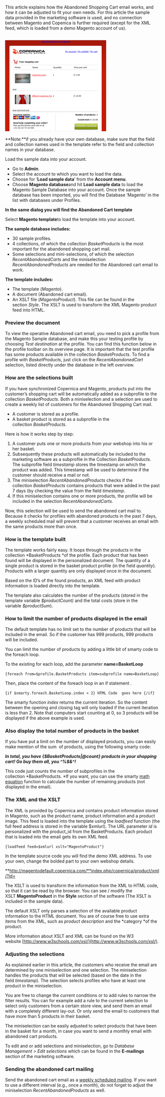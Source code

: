 This article explains how the Abandoned Shopping Cart email works, and
how it can be adjusted to fit your own needs. For this article the
sample data provided in the marketing software is used, and no
connection between Magento and Copenica is further required (except for
the XML feed, which is loaded from a demo Magento account of us).

\
 ![The magento template](images/thetemplate.png)

**Note:**if you already have your own database, make sure that the field
and collection names used in the template refer to the field and
collection names in your database. 

Load the sample data into your account.

-   Go to **Admin**.
-   Select the account to which you want to load the data.
-   Choose for ‘**Load sample data**’ from the **Account menu**.
-   Choose **Magento database**and hit **Load sample data** to load the
    Magento Sample Database into your account. Once the sample database
    has been imported, you will find the Database ‘Magento’ in the list
    with databases under Profiles.

**In the same dialog you will find the Abandoned Cart template**

Select **Magento template**to load the template into your account.

**The sample database includes:**

-   30 sample profiles.
-   4 collections, of which the collection *BasketProducts* is the most
    important for the abandoned shopping cart mail.
-   Some selections and mini-selections, of which the selection
    *RecentAbandonedCarts* and the miniselection
    *RecentAbandonedProducts* are needed for the Abandoned cart email to
    work.

**The template includes:**

-   The template (*Magento*).
-   A document (Abandoned cart email).
-   An XSLT file (*MagentoProduct*). This file can be found in the
    section *Style*. The XSLT is used to transform the XML Magento
    product feed into HTML.

### Preview the document

To view the operative Abandoned cart email, you need to pick a profile
from the Magento Sample database, and make this your testing profile by
choosing *Test destination* at the profile. You can find this function
below in the profile toolbar on its overview page. It is important that
the test profile has some products available in the collection
*BasketProducts*. To find a profile with *BasketProducts*, just click on
the *RecentAbandonedCart* selection, listed directly under the database
in the left overview.

### How are the selections built

If you have synchronized Copernica and Magento, products put into the
customer’s shopping cart will be automatically added as a subprofile to
the collection *BasketProducts*. Both a miniselection and a selection
are used to create a weekly list of customers for the Abandoned Shopping
Cart mail.

-   A customer is stored as a profile.
-   A basket product is stored as a subprofile in the
    collection *BasketProducts*.

Here is how it works step by step:

1.  A customer puts one or more products from your webshop into his or
    her basket.
2.  Subsequently these products will automatically be included to the
    marketing software as a subprofile in the
    Collection *BasketProducts*. The subprofile field *timestamp* stores
    the timestamp on which the product was added. This timestamp will be
    used to determine if the customer should receive a mail or not.
3.  The miniselection *RecentAbandonedProducts* checks if the
    collection *BasketProducts* contains products that were added in the
    past 7 days (by checking the value from the field *timestamp*.  
4.  If this miniselection contains one or more products, the profile
    will be included in the selection *RecentAbandonedCarts*.

Now, this selection will be used to send the abandoned cart mail to.
Because it checks for profiles with abandoned products in the past 7
days, a weekly scheduled mail will prevent that a customer receives an
email with the same products more than once.

### How is the template built

The template works fairly easy. It loops through the products in the
collection *BasketProducts *of the profile. Each product that has been
found will be displayed in the personalized document. The quantity of a
single product is stored in the basket product profile (in the
field *quantity*). Products with a larger quantity are only displayed
once in the document.

Based on the ID’s of the found products, an XML feed with product
information is loaded directly into the template.

The template also calculates the number of the products (stored in the
template variable *\$productCount)* and the total costs (store in the
variable *\$productSum*).

### How to limit the number of products displayed in the email

The default template has no limit set to the number of products that
will be included in the email. So if the customer has 999 products, 999
products will be included. 

You can limit the number of products by adding a little bit of smarty
code to the foreach loop.

To the existing for each loop, add the parameter **name=BasketLoop**

`{foreach from=$profile.BasketProducts item=subprofile name=BasketLoop}`

Then, place the content of the foreach loop in an if statement .

`{if $smarty.foreach.BasketLoop.index < 2} HTML Code  goes here {/if}`

The smarty function *index* returns the current iteration. So the
content between the opening and closing tag will only loaded if the
current iteration is less than 2. Note that computers start counting at
0, so 3 products will be displayed if the above example is used.

### Also display the total number of products in the basket

If you have put a limit on the number of displayed products, you can
easily make mention of the sum  of products, using the following smarty
code:

***In total, you have {\$BasketProducts|@count} products in your
shopping cart! Go buy them all, you \^%\$&\^!***

This code just counts the number of subprofiles in the
collection *BasketProducts. *If you want, you can use the smarty [math
equation](http://www.smarty.net/docsv2/en/language.function.math.tpl)
function to calculate the number of remaining products (not displayed in
the email).

### The XML and the XSLT

The XML is provided by Copernica and contains product information stored
in Magento, such as the product name, product information and a product
image. This feed is loaded into the template using
the *loadfeed* function (the full feed address is stored in the variable
\$xmlurl). The URL parameter *id* is personalized with the product\_id
from the BasketProducts. Each product that is loaded into the email gets
its own XML feed.

`{loadfeed feed=$xmlurl xslt="MagentoProduct"}`

In the template source code you will find the demo XML address. To use
your own, change the bolded part to your own webshop details.

**http://magentodefault.copernica.com/**index.php/copernica/product/xml/?id=

The XSLT is used to transform the information from the XML to HTML code,
so that it can be read by the browser. You can see / modify the
XSLT **MagentoProduct** in the **Style** section of the software (The
XSLT is included in the sample data).

The default XSLT only parses a selection of the available product
information to the HTML document. You are of course free to use extra
items from the XML, such as *product description* and the *category *of
the product.

More information about XSLT and XML can be found on the W3
website [http://www.w3schools.com/xsl/](http://www.w3schools.com/xsl/).

### Adjusting the selections

As explained earlier in this article, the customers who receive the
email are determined by one miniselection and one selection. The
miniselection handles the products that will be selected (based on the
date in the field *timestamp*). The selection selects profiles who have
at least one product in the miniselection.

You are free to change the current conditions or to add rules to narrow
the filter results. You can for example add a rule to the current
selection to select only customers from a certain store view, and send
them an email with a completely different lay-out. Or only send the
email to customers that have more than 5 products in their basket.

The miniselection can be easily adjusted to select products that have
been in the basket for a month, in case you want to send a monthly email
with abandoned cart products.

To edit and or add selections and miniselection, go to *Database
Management \> Edit selections* which can be found in the **E-mailings**
section of the marketing software.

### Sending the abandoned cart mailing

Send the abandoned cart email as a [weekly scheduled
mailing](http://www.copernica.com/en/support/schedule-a-mass-mailing-for-later-or-send-periodically).
If you want to use a different interval (e.g., once a month), do not
forget to adjust the miniselection *RecentAbandonedProducts* as well.
